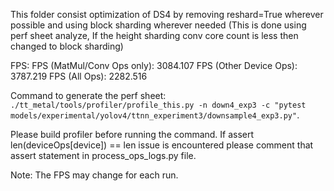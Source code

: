 This folder consist optimization of DS4 by removing reshard=True wherever possible and using block sharding wherever needed (This is done using perf sheet analyze, If the height sharding conv core count is less then changed to block sharding)

FPS:
FPS (MatMul/Conv Ops only): 3084.107
FPS (Other Device Ops): 3787.219
FPS (All Ops): 2282.516

Command to generate the perf sheet: `./tt_metal/tools/profiler/profile_this.py -n down4_exp3 -c "pytest models/experimental/yolov4/ttnn_experiment3/downsample4_exp3.py"`.

Please build profiler before running the command.
If assert len(deviceOps[device]) == len issue is encountered please comment that assert statement in process_ops_logs.py file.

Note: The FPS may change for each run.
